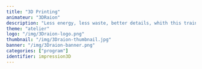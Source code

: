 ```yaml
---
title: "3D Printing"
animateur: "3DRaion"
description: "Less energy, less waste, better details, whith this training you will discover the 3D printing domain through its new forms."
theme: "atelier"
logo: "/img/3Draion-logo.png"
thumbnail: "/img/3Draion-thumbnail.jpg"
banner: "/img/3Draion-banner.png"
categories: ["program"]
identifier: impression3D
---
```

